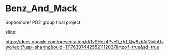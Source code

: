 # Benz_And_Mack
Sophomore/ PD2 group final project

slide:

https://docs.google.com/presentation/d/1vSHcz4Pve9_rfrLQw8zbAjQivlpUswoj/edit?usp=sharing&ouid=111763074425521112037&rtpof=true&sd=true
